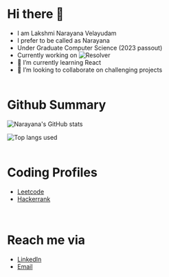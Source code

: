 # **Hi there** 👋

- I am Lakshmi Narayana Velayudam
- I prefer to be called as Narayana
- Under Graduate Computer Science (2023 passout)
- Currently working on ![Resolver](https://github.com/narayana1923/Resolver)
- 🌱 I’m currently learning React
- 👯 I’m looking to collaborate on challenging projects
<br><br>
# **Github Summary**

![Narayana's GitHub stats](https://github-readme-stats.vercel.app/api?username=narayana1923&theme=vue&show_icons=true&count_private=true&custom_title=Narayana's%20Github%20Stats)

![Top langs used](https://github-readme-stats.vercel.app/api/top-langs/?username=narayana1923&hide=CSS,C&langs_count=8&layout=compact)
<br><br>
# **Coding Profiles**

- [Leetcode]()
- [Hackerrank]()

<br>

# **Reach me via**

- [LinkedIn](https://www.linkedin.com/in/lakshmi-narayana-velayudam/)
- [Email](mailto:lcchinnu@gmail.com)
